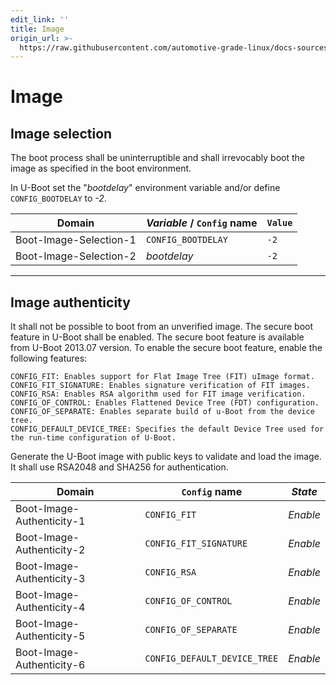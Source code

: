```yaml
---
edit_link: ''
title: Image
origin_url: >-
  https://raw.githubusercontent.com/automotive-grade-linux/docs-sources/halibut/docs/security-blueprint/part-2/1-Image.md
---
```


<!-- WARNING: This file is generated by fetch_docs.js using /home/boron/Documents/AGL/docs-webtemplate/site/_data/tocs/architecture/halibut/security_blueprint-security-blueprint-book.yml -->

# Image

## Image selection

The boot process shall be uninterruptible and shall irrevocably boot the image
as specified in the boot environment.

In U-Boot set the "_bootdelay_" environment variable and/or define
`CONFIG_BOOTDELAY` to _-2_.

<!-- section-config -->

Domain                 | _Variable_ / `Config` name | `Value`
---------------------- | -------------------------- | -------
Boot-Image-Selection-1 | `CONFIG_BOOTDELAY`         | `-2`
Boot-Image-Selection-2 | _bootdelay_                | `-2`

<!-- end-section-config -->

--------------------------------------------------------------------------------

## Image authenticity

It shall not be possible to boot from an unverified image. The secure boot
feature in U-Boot shall be enabled. The secure boot feature is available from
U-Boot 2013.07 version. To enable the secure boot feature, enable the following
features:

```
CONFIG_FIT: Enables support for Flat Image Tree (FIT) uImage format.
CONFIG_FIT_SIGNATURE: Enables signature verification of FIT images.
CONFIG_RSA: Enables RSA algorithm used for FIT image verification.
CONFIG_OF_CONTROL: Enables Flattened Device Tree (FDT) configuration.
CONFIG_OF_SEPARATE: Enables separate build of u-Boot from the device tree.
CONFIG_DEFAULT_DEVICE_TREE: Specifies the default Device Tree used for the run-time configuration of U-Boot.
```

Generate the U-Boot image with public keys to validate and load the image. It
shall use RSA2048 and SHA256 for authentication.

<!-- section-config -->

Domain                    | `Config` name                | _State_
------------------------- | ---------------------------- | --------
Boot-Image-Authenticity-1 | `CONFIG_FIT`                 | _Enable_
Boot-Image-Authenticity-2 | `CONFIG_FIT_SIGNATURE`       | _Enable_
Boot-Image-Authenticity-3 | `CONFIG_RSA`                 | _Enable_
Boot-Image-Authenticity-4 | `CONFIG_OF_CONTROL`          | _Enable_
Boot-Image-Authenticity-5 | `CONFIG_OF_SEPARATE`         | _Enable_
Boot-Image-Authenticity-6 | `CONFIG_DEFAULT_DEVICE_TREE` | _Enable_

<!-- end-section-config -->
